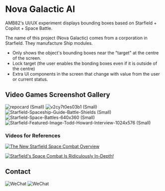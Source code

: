 # Nova Galactic AI 

AMB82's UI/UX experiment displays bounding boxes based on Starfield + Copilot + Space Battle.

The name of this project (Nova Galactic) comes from a corporation in Starfield. They manufacture Ship modules. 

* Only shows the object's bounding boxes near the "target" at the centre of the screen.
* Lock target (the user enables the bonding boxes even if it is outside of the centre)
* Extra UI components in the screen that change with value from the user or current status.

## Video Games Screenshot Gallery
  
![repocard (Small)](https://github.com/ajsb85/novagalactic.ai/assets/663460/5966e9c0-61ad-4c72-9a8b-e966847dfe8e)
![v2cy7t0es03b1 (Small)](https://github.com/ajsb85/novagalactic.ai/assets/663460/752daf04-6397-455a-902d-727b6cfd740a)
![Starfield-Spaceship-Guide-Battle-Shields (Small)](https://github.com/ajsb85/novagalactic.ai/assets/663460/b8743450-4e22-4c3d-815b-945c195300af)
![Starfield-Space-Battles-640x360 (Small)](https://github.com/ajsb85/novagalactic.ai/assets/663460/b182f533-f081-48fd-ac70-f8312665c12b)
![Starfield-Featured-Image-Todd-Howard-Interview-1024x576 (Small)](https://github.com/ajsb85/novagalactic.ai/assets/663460/77b9500c-9b7b-43d4-9a1b-c510c87ce0a4)

### Videos for References

[![The New Starfield Space Combat Overview](https://i.ytimg.com/vi/c0ApJyApO20/maxresdefault.jpg)](https://www.youtube.com/watch?v=c0ApJyApO20 "The New Starfield Space Combat Overview")

[![Starfield's Space Combat Is Ridiculously In-Depth!](https://i.ytimg.com/vi/228RNo_719I/maxresdefault.jpg)](https://www.youtube.com/watch?v=228RNo_719I "Starfield's Space Combat Is Ridiculously In-Depth!")

## Contact

![WeChat](https://raw.githubusercontent.com/ajsb85/vane.ai/main/press/contact-dark.png#gh-dark-mode-only)
![WeChat](https://raw.githubusercontent.com/ajsb85/vane.ai/main/press/contact-light.png#gh-light-mode-only)
